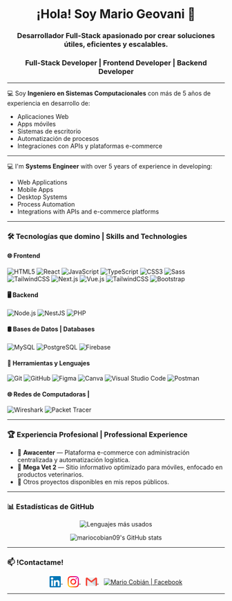 <h1 align="center">¡Hola! Soy Mario Geovani 👋</h1>
<h3 align="center">Desarrollador Full-Stack apasionado por crear soluciones útiles, eficientes y escalables.</h3>
<h3 align="center">Full-Stack Developer | Frontend Developer | Backend Developer</h3>

---

💻 Soy **Ingeniero en Sistemas Computacionales** con más de 5 años de experiencia en desarrollo de:
- Aplicaciones Web
- Apps móviles
- Sistemas de escritorio
- Automatización de procesos
- Integraciones con APIs y plataformas e-commerce

---

💻 I'm **Systems Engineer** with over 5 years of experience in developing:
- Web Applications
- Mobile Apps
- Desktop Systems
- Process Automation
- Integrations with APIs and e-commerce platforms

---

### 🛠️ Tecnologías que domino | Skills and Technologies

#### 🌐 Frontend
![HTML5](https://img.shields.io/badge/HTML5-E34F26?style=for-the-badge&logo=html5&logoColor=white)
![React](https://img.shields.io/badge/React-20232A?style=for-the-badge&logo=react&logoColor=61DAFB)
![JavaScript](https://img.shields.io/badge/JavaScript-F7DF1E?style=for-the-badge&logo=javascript&logoColor=black)
![TypeScript](https://img.shields.io/badge/TypeScript-3178C6?style=for-the-badge&logo=typescript&logoColor=white)
![CSS3](https://img.shields.io/badge/CSS3-1572B6?style=for-the-badge&logo=css3&logoColor=white)
![Sass](https://img.shields.io/badge/Sass-CC6699?style=for-the-badge&logo=sass&logoColor=white)
![TailwindCSS](https://img.shields.io/badge/Tailwind-06B6D4?style=for-the-badge&logo=tailwind-css&logoColor=white)
![Next.js](https://img.shields.io/badge/Next.js-000000?style=for-the-badge&logo=nextdotjs&logoColor=white)
![Vue.js](https://img.shields.io/badge/Vue.js-35495E?style=for-the-badge&logo=vue.js&logoColor=4FC08D)
![TailwindCSS](https://img.shields.io/badge/Tailwind-06B6D4?style=for-the-badge&logo=tailwind-css&logoColor=white)
![Bootstrap](https://img.shields.io/badge/Bootstrap-563D7C?style=for-the-badge&logo=bootstrap&logoColor=white)

#### 🖥️ Backend
![Node.js](https://img.shields.io/badge/Node.js-339933?style=for-the-badge&logo=node.js&logoColor=white)
![NestJS](https://img.shields.io/badge/NestJS-E0234E?style=for-the-badge&logo=nestjs&logoColor=white)
![PHP](https://img.shields.io/badge/PHP-777BB4?style=for-the-badge&logo=php&logoColor=white)

#### 🛢️ Bases de Datos | Databases
![MySQL](https://img.shields.io/badge/MySQL-00758F?style=for-the-badge&logo=mysql&logoColor=white)
![PostgreSQL](https://img.shields.io/badge/PostgreSQL-4169E1?style=for-the-badge&logo=postgresql&logoColor=white)
![Firebase](https://img.shields.io/badge/Firebase-FFCA28?style=for-the-badge&logo=firebase&logoColor=black)

#### 🧰 Herramientas y Lenguajes
![Git](https://img.shields.io/badge/Git-F05032?style=for-the-badge&logo=git&logoColor=white)
![GitHub](https://img.shields.io/badge/GitHub-181717?style=for-the-badge&logo=github&logoColor=white)
![Figma](https://img.shields.io/badge/Figma-F24E1E?style=for-the-badge&logo=figma&logoColor=white)
![Canva](https://img.shields.io/badge/Canva-00C4CC?style=for-the-badge&logo=canva&logoColor=white)
![Visual Studio Code](https://img.shields.io/badge/Visual_Studio_Code-007ACC?style=for-the-badge&logo=visual-studio-code&logoColor=white)
![Postman](https://img.shields.io/badge/Postman-FF6C37?style=for-the-badge&logo=postman&logoColor=white)

#### 🌐 Redes de Computadoras | 
![Wireshark](https://img.shields.io/badge/Wireshark-1679A7?style=for-the-badge&logo=wireshark&logoColor=white)
![Packet Tracer](https://img.shields.io/badge/Packet_Tracer-1BA0D7?style=for-the-badge&logo=cisco&logoColor=white)

---

### 🏆 Experiencia Profesional | Professional Experience

- 🛒 **Awacenter** — Plataforma e-commerce con administración centralizada y automatización logística.
- 🐾 **Mega Vet 2** — Sitio informativo optimizado para móviles, enfocado en productos veterinarios.
- 🔧 Otros proyectos disponibles en mis repos públicos.

---

### 📊 Estadísticas de GitHub

<p align="center">
  <img src="https://github-readme-stats.vercel.app/api/top-langs/?username=mariocobian09&layout=compact&theme=tokyonight" alt="Lenguajes más usados"/>
</p>
<p align="center">
  <img src="https://github-readme-stats.vercel.app/api?username=mariocobian09&show_icons=true&theme=tokyonight" alt="mariocobian09's GitHub stats"/>
</p>

---

### 📫 !Contactame!

<p align="center">
  <a href="https://www.linkedin.com/in/mariocobian09" target="_blank">
    <img align="center" alt="Mario Cobián | LinkedIn" width="26px" src="https://github.com/SatYu26/SatYu26/blob/master/Assets/Linkedin.svg" />
  </a> &nbsp;&nbsp;

  <a href="https://www.instagram.com/mario_cobian09" target="_blank">
    <img align="center" alt="Mario Cobián | Instagram" width="26px" src="https://github.com/SatYu26/SatYu26/blob/master/Assets/Instagram.svg" />
  </a> &nbsp;&nbsp;

  <a href="mailto:mg.cobianayala@outlook.com">
    <img align="center" alt="Mario Cobián | Correo" width="26px" src="https://github.com/SatYu26/SatYu26/blob/master/Assets/Gmail.svg" />
  </a> &nbsp;&nbsp;

  <a href="https://www.facebook.com/mario.cobian.2025" target="_blank">
    <img align="center" alt="Mario Cobián | Facebook" width="26px" src="https://upload.wikimedia.org/wikipedia/en/thumb/0/04/Facebook_f_logo_%282021%29.svg/100px-Facebook_f_logo_%282021%29.svg.png" />
  </a>
</p>

---
